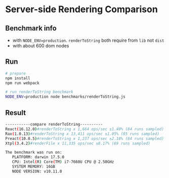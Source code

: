 # Server-side Rendering Comparison

## Benchmark info

- with `NODE_ENV=production`. `renderToString` both require from `lib` not `dist`
- with about 600 dom nodes

## Run

```bash
# prepare
npm install
npm run webpack

# run renderToString benchmark
NODE_ENV=production node benchmarks/renderToString.js
```

## Result

```bash
-----------compare renderToString----------
React(16.12.0)#renderToString x 1,664 ops/sec ±1.40% (84 runs sampled)
Rax(1.0.13)#renderToString x 13,411 ops/sec ±1.05% (85 runs sampled)
Preact(10.0.5)#renderToString x 1,237 ops/sec ±2.18% (84 runs sampled)
Xtpl(3.4.2)#renderFile x 11,335 ops/sec ±8.17% (69 runs sampled)

The benchmark was run on:
   PLATFORM: darwin 17.5.0
   CPU: Intel(R) Core(TM) i7-7660U CPU @ 2.50GHz
   SYSTEM MEMORY: 16GB
   NODE VERSION: v10.11.0
```